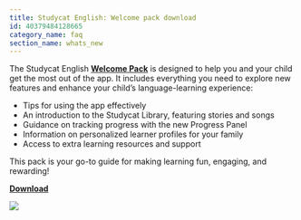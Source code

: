 ```yaml
---
title: Studycat English: Welcome pack download
id: 40379484128665
category_name: faq
section_name: whats_new
---
```

The Studycat English **[Welcome Pack](https://res.cloudinary.com/dam8jh3m8/image/upload/v1731059311/docs/studycat-English-welcome-pack-en.pdf)** is designed to help you and your child get the most out of the app. It includes everything you need to explore new features and enhance your child’s language\-learning experience:


* Tips for using the app effectively
* An introduction to the Studycat Library, featuring stories and songs
* Guidance on tracking progress with the new Progress Panel
* Information on personalized learner profiles for your family
* Access to extra learning resources and support


This pack is your go\-to guide for making learning fun, engaging, and rewarding!


  
**[Download](https://res.cloudinary.com/dam8jh3m8/image/upload/v1731059311/docs/studycat-English-welcome-pack-en.pdf)**


![](https://help.studycat.com/hc/article_attachments/40379484098969)

